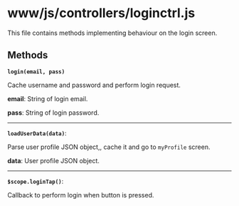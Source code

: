 # www/js/controllers/loginctrl.js

This file contains methods implementing behaviour on the login screen.

## Methods

**`login(email, pass)`**

Cache username and password and perform login request.

**email**: String of login email.

**pass**: String of login password.
<hr>

**`loadUserData(data)`**:

Parse user profile JSON object,, cache it and go to `myProfile` screen.

**data**: User profile JSON object.
<hr>

**`$scope.loginTap()`**:

Callback to perform login when button is pressed.
